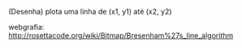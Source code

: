 (Desenha) plota uma linha de (x1, y1) até (x2, y2)

webgrafia: http://rosettacode.org/wiki/Bitmap/Bresenham%27s_line_algorithm

